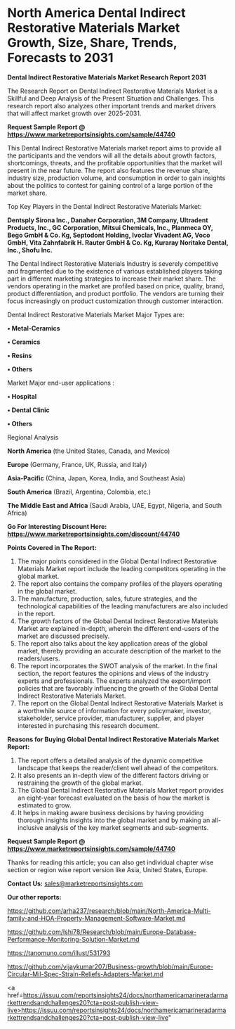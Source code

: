 # North America Dental Indirect Restorative Materials Market Growth, Size, Share, Trends, Forecasts to 2031

<strong>Dental Indirect Restorative Materials Market Research Report 2031</strong>

The Research Report on Dental Indirect Restorative Materials Market is a Skillful and Deep Analysis of the Present Situation and Challenges. This research report also analyzes other important trends and market drivers that will affect market growth over 2025-2031.

<strong>Request Sample Report @ <a href=https://www.marketreportsinsights.com/sample/44740>https://www.marketreportsinsights.com/sample/44740</a></strong>

This Dental Indirect Restorative Materials market report aims to provide all the participants and the vendors will all the details about growth factors, shortcomings, threats, and the profitable opportunities that the market will present in the near future. The report also features the revenue share, industry size, production volume, and consumption in order to gain insights about the politics to contest for gaining control of a large portion of the market share.

Top Key Players in the Dental Indirect Restorative Materials Market:

<strong>Dentsply Sirona Inc., Danaher Corporation, 3M Company, Ultradent Products, Inc., GC Corporation, Mitsui Chemicals, Inc., Planmeca OY, Bego GmbH & Co. Kg, Septodont Holding, Ivoclar Vivadent AG, Voco GmbH, Vita Zahnfabrik H. Rauter GmbH & Co. Kg, Kuraray Noritake Dental, Inc., Shofu Inc.</strong>

The Dental Indirect Restorative Materials Industry is severely competitive and fragmented due to the existence of various established players taking part in different marketing strategies to increase their market share. The vendors operating in the market are profiled based on price, quality, brand, product differentiation, and product portfolio. The vendors are turning their focus increasingly on product customization through customer interaction.

Dental Indirect Restorative Materials Market Major Types are:

<strong>•  Metal-Ceramics

•  Ceramics

•  Resins

•  Others</strong>

Market Major end-user applications :

<strong>•  Hospital

•  Dental Clinic

•  Others</strong>

Regional Analysis

</u><strong><b>North America</b></strong> (the United States, Canada, and Mexico)

<strong><b>Europe </b></strong>(Germany, France, UK, Russia, and Italy)

<strong><b>Asia-Pacific</b></strong> (China, Japan, Korea, India, and Southeast Asia)

<strong><b>South America</b></strong> (Brazil, Argentina, Colombia, etc.)

<strong><b>The Middle East and Africa</b></strong> (Saudi Arabia, UAE, Egypt, Nigeria, and South Africa)

<strong>Go For Interesting Discount Here: <a href=https://www.marketreportsinsights.com/discount/44740>https://www.marketreportsinsights.com/discount/44740</a></strong>

<strong>Points Covered in The Report:</strong>
<ol>
  <li>The major points considered in the Global Dental Indirect Restorative Materials Market report include the leading competitors operating in the global market.</li>
  <li>The report also contains the company profiles of the players operating in the global market.</li>
  <li>The manufacture, production, sales, future strategies, and the technological capabilities of the leading manufacturers are also included in the report.</li>
  <li>The growth factors of the Global Dental Indirect Restorative Materials Market are explained in-depth, wherein the different end-users of the market are discussed precisely.</li>
  <li>The report also talks about the key application areas of the global market, thereby providing an accurate description of the market to the readers/users.</li>
  <li>The report incorporates the SWOT analysis of the market. In the final section, the report features the opinions and views of the industry experts and professionals. The experts analyzed the export/import policies that are favorably influencing the growth of the Global Dental Indirect Restorative Materials Market.</li>
  <li>The report on the Global Dental Indirect Restorative Materials Market is a worthwhile source of information for every policymaker, investor, stakeholder, service provider, manufacturer, supplier, and player interested in purchasing this research document.</li>
</ol>
<strong>Reasons for Buying Global Dental Indirect Restorative Materials Market Report:</strong>

<ol>
  <li>The report offers a detailed analysis of the dynamic competitive landscape that keeps the reader/client well ahead of the competitors.</li>
  <li>It also presents an in-depth view of the different factors driving or restraining the growth of the global market.</li>
  <li>The Global Dental Indirect Restorative Materials Market report provides an eight-year forecast evaluated on the basis of how the market is estimated to grow.</li>
  <li>It helps in making aware business decisions by having providing thorough insights insights into the global market and by making an all-inclusive analysis of the key market segments and sub-segments.</li>
</ol>
<strong>Request Sample Report @ <a href=https://www.marketreportsinsights.com/sample/44740>https://www.marketreportsinsights.com/sample/44740</a></strong>


Thanks for reading this article; you can also get individual chapter wise section or region wise report version like Asia, United States, Europe.

<strong>Contact Us:</strong>
sales@marketreportsinsights.com

<strong>Our other reports:</strong>

<a href=https://github.com/arha237/research/blob/main/North-America-Multi-family-and-HOA-Property-Management-Software-Market.md>https://github.com/arha237/research/blob/main/North-America-Multi-family-and-HOA-Property-Management-Software-Market.md</a>

<a href=https://github.com/Ishi78/Research/blob/main/Europe-Database-Performance-Monitoring-Solution-Market.md>https://github.com/Ishi78/Research/blob/main/Europe-Database-Performance-Monitoring-Solution-Market.md</a>

<a href=https://tanomuno.com/illust/531793>https://tanomuno.com/illust/531793</a>

<a href=https://github.com/vijaykumar207/Business-growth/blob/main/Europe-Circular-Mil-Spec-Strain-Reliefs-Adapters-Market.md>https://github.com/vijaykumar207/Business-growth/blob/main/Europe-Circular-Mil-Spec-Strain-Reliefs-Adapters-Market.md</a>

<a href=https://issuu.com/reportsinsights24/docs/northamericamarineradarmarkettrendsandchallenges20?cta=post-publish-view-live>https://issuu.com/reportsinsights24/docs/northamericamarineradarmarkettrendsandchallenges20?cta=post-publish-view-live</a>"
